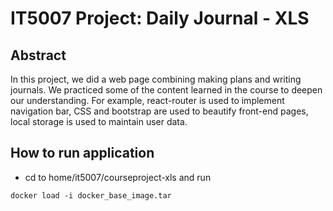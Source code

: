 # IT5007 Project: Daily Journal - XLS

## Abstract
In this project, we did a web page combining making plans and writing journals. We
practiced some of the content learned in the course to deepen our understanding. For
example, react-router is used to implement navigation bar, CSS and bootstrap are used to
beautify front-end pages, local storage is used to maintain user data.


## How to run application
* cd to home/it5007/courseproject-xls and run
```
docker load -i docker_base_image.tar
```
